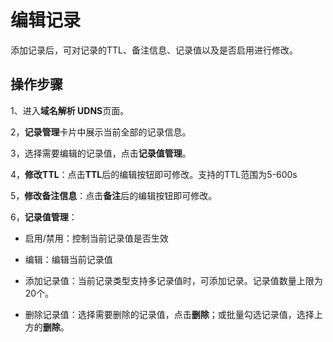# 编辑记录

添加记录后，可对记录的TTL、备注信息、记录值以及是否启用进行修改。

## 操作步骤

1、进入**域名解析 UDNS**页面。

2，**记录管理**卡片中展示当前全部的记录信息。

3，选择需要编辑的记录值，点击**记录值管理**。

4，**修改TTL**：点击**TTL**后的编辑按钮即可修改。支持的TTL范围为5-600s

5，**修改备注信息**：点击**备注**后的编辑按钮即可修改。

6，**记录值管理**：
  
  *  启用/禁用：控制当前记录值是否生效
  
  *  编辑：编辑当前记录值
  
  *  添加记录值：当前记录类型支持多记录值时，可添加记录。记录值数量上限为20个。
  
  *  删除记录值：选择需要删除的记录值，点击**删除**；或批量勾选记录值，选择上方的**删除**。



